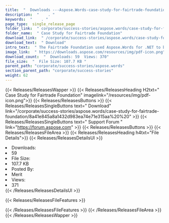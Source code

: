 ```yaml
---
title:  "  Downloads ---Aspose.Words-case-study-for-fairtrade-foundation . " 
description:  "    . " 
keywords:  "    . " 
page_type:  single_release_page
folder_link:  " corporate/success-stories/aspose.words/case-study-for-fairtrade-foundation/"
folder_name:  " Case Study for Fairtrade Foundation"
download_link:  " /corporate/success-stories/aspose.words/case-study-for-fairtrade-foundation/8a41e845a8a1432d983ea74e71e315aa"
download_text:  " Download"
intro_text:  " The Fairtrade Foundation used Aspose.Words for .NET to bind its information to t..."
image_link:  " https://downloads.aspose.com/resources/img/pdf-icon.png"
download_count:  "  Downloads: 59  Views: 370"
file_size:  "  File Size: 107.7 KB "
parent_path: "corporate/success-stories/aspose.words"
section_parent_path: "corporate/success-stories"
weight: 62 
---
```


{{< Releases/ReleasesWapper >}}
  {{< Releases/ReleasesHeading H2txt=" Case Study for Fairtrade Foundation" imagelink="/resources/img/pdf-icon.png">}}
  {{< Releases/ReleasesButtons >}}
    {{< Releases/ReleasesSingleButtons text=" Download" link="/corporate/success-stories/aspose.words/case-study-for-fairtrade-foundation/8a41e845a8a1432d983ea74e71e315aa%20%20" >}}
    {{< Releases/ReleasesSingleButtons text=" Support Forum " link="https://forum.aspose.com" >}}
  {{< Releases/ReleasesButtons >}}
  {{< Releases/ReleasesFileArea >}}
    {{< Releases/ReleasesHeading h4txt="File Details">}}
    {{< Releases/ReleasesDetailsUl >}}
             <li>Downloads:</li><li>59</li><li>File Size:</li><li>107.7 KB</li><li>Posted By:</li><li>Merit</li><li>Views:</li><li>371</li>
    {{< /Releases/ReleasesDetailsUl >}}

  {{< Releases/ReleasesFileFeatures >}}
      
  {{< /Releases/ReleasesFileFeatures >}}
 {{< /Releases/ReleasesFileArea >}}
{{< /Releases/ReleasesWapper >}}


